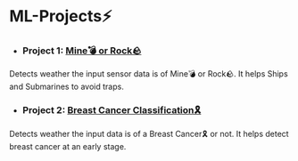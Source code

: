 # ML-Projects⚡
- ### Project 1: <a href="https://github.com/archis-kodes/ML-Projects/tree/main/Mine-or-Rock"> Mine💣 or Rock🪨 </a>
Detects weather the input sensor data is of Mine💣 or Rock🪨. It helps Ships and Submarines to avoid traps.

- ### Project 2: <a href="https://github.com/archis-kodes/ML-Projects/tree/main/Breast-Cancer-Classification"> Breast Cancer Classification🎗️ </a>
Detects weather the input data is of a Breast Cancer🎗️ or not. It helps detect breast cancer at an early stage.

<!-- - - ### Project 3: <a href="https://github.com/archis-kodes/ML-Projects/tree/main/Mine-or-Rock"> Mine💣 or Rock🪨 </a>
Detects weather the input sensor data is of Mine💣 or Rock🪨. It helps Ships and Submarines to avoid traps.

- ### Project 4: <a href="https://github.com/archis-kodes/ML-Projects/tree/main/Mine-or-Rock"> Mine💣 or Rock🪨 </a>
Detects weather the input sensor data is of Mine💣 or Rock🪨. It helps Ships and Submarines to avoid traps. -->

